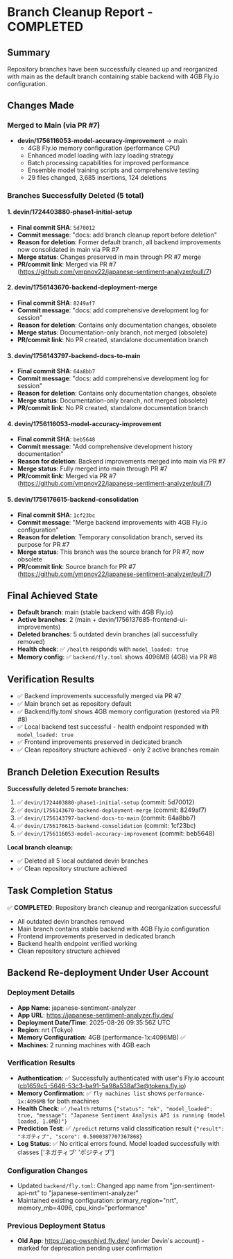 # Branch Cleanup Report - COMPLETED

## Summary
Repository branches have been successfully cleaned up and reorganized with main as the default branch containing stable backend with 4GB Fly.io configuration.

## Changes Made

### Merged to Main (via PR #7)
- **devin/1756116053-model-accuracy-improvement** → main
  - 4GB Fly.io memory configuration (performance CPU)
  - Enhanced model loading with lazy loading strategy  
  - Batch processing capabilities for improved performance
  - Ensemble model training scripts and comprehensive testing
  - 29 files changed, 3,685 insertions, 124 deletions

### Branches Successfully Deleted (5 total)

#### 1. devin/1724403880-phase1-initial-setup
- **Final commit SHA**: `5d70012`
- **Commit message**: "docs: add branch cleanup report before deletion"
- **Reason for deletion**: Former default branch, all backend improvements now consolidated in main via PR #7
- **Merge status**: Changes preserved in main through PR #7 merge
- **PR/commit link**: Merged via PR #7 (https://github.com/ympnov22/japanese-sentiment-analyzer/pull/7)

#### 2. devin/1756143670-backend-deployment-merge  
- **Final commit SHA**: `8249af7`
- **Commit message**: "docs: add comprehensive development log for session"
- **Reason for deletion**: Contains only documentation changes, obsolete
- **Merge status**: Documentation-only branch, not merged (obsolete)
- **PR/commit link**: No PR created, standalone documentation branch

#### 3. devin/1756143797-backend-docs-to-main
- **Final commit SHA**: `64a8bb7` 
- **Commit message**: "docs: add comprehensive development log for session"
- **Reason for deletion**: Contains only documentation changes, obsolete
- **Merge status**: Documentation-only branch, not merged (obsolete)
- **PR/commit link**: No PR created, standalone documentation branch

#### 4. devin/1756116053-model-accuracy-improvement
- **Final commit SHA**: `beb5648`
- **Commit message**: "Add comprehensive development history documentation"
- **Reason for deletion**: Backend improvements merged into main via PR #7
- **Merge status**: Fully merged into main through PR #7
- **PR/commit link**: Merged via PR #7 (https://github.com/ympnov22/japanese-sentiment-analyzer/pull/7)

#### 5. devin/1756176615-backend-consolidation
- **Final commit SHA**: `1cf23bc`
- **Commit message**: "Merge backend improvements with 4GB Fly.io configuration"  
- **Reason for deletion**: Temporary consolidation branch, served its purpose for PR #7
- **Merge status**: This branch was the source branch for PR #7, now obsolete
- **PR/commit link**: Source branch for PR #7 (https://github.com/ympnov22/japanese-sentiment-analyzer/pull/7)

## Final Achieved State
- **Default branch**: main (stable backend with 4GB Fly.io)
- **Active branches**: 2 (main + devin/1756137685-frontend-ui-improvements)
- **Deleted branches**: 5 outdated devin branches (all successfully removed)
- **Health check**: ✅ `/health` responds with `model_loaded: true`
- **Memory config**: ✅ `backend/fly.toml` shows 4096MB (4GB) via PR #8

## Verification Results
- ✅ Backend improvements successfully merged via PR #7
- ✅ Main branch set as repository default  
- ✅ Backend/fly.toml shows 4GB memory configuration (restored via PR #8)
- ✅ Local backend test successful - health endpoint responded with `model_loaded: true`
- ✅ Frontend improvements preserved in dedicated branch
- ✅ Clean repository structure achieved - only 2 active branches remain

## Branch Deletion Execution Results
**Successfully deleted 5 remote branches:**
1. ✅ `devin/1724403880-phase1-initial-setup` (commit: 5d70012)
2. ✅ `devin/1756143670-backend-deployment-merge` (commit: 8249af7)  
3. ✅ `devin/1756143797-backend-docs-to-main` (commit: 64a8bb7)
4. ✅ `devin/1756176615-backend-consolidation` (commit: 1cf23bc)
5. ✅ `devin/1756116053-model-accuracy-improvement` (commit: beb5648)

**Local branch cleanup:**
- ✅ Deleted all 5 local outdated devin branches
- ✅ Clean repository structure achieved

## Task Completion Status
✅ **COMPLETED**: Repository branch cleanup and reorganization successful
- All outdated devin branches removed
- Main branch contains stable backend with 4GB Fly.io configuration
- Frontend improvements preserved in dedicated branch
- Backend health endpoint verified working
- Clean repository structure achieved

## Backend Re-deployment Under User Account

### Deployment Details
- **App Name**: japanese-sentiment-analyzer
- **App URL**: https://japanese-sentiment-analyzer.fly.dev/
- **Deployment Date/Time**: 2025-08-26 09:35:56Z UTC
- **Region**: nrt (Tokyo)
- **Memory Configuration**: 4GB (performance-1x:4096MB) ✅
- **Machines**: 2 running machines with 4GB each

### Verification Results
- **Authentication**: ✅ Successfully authenticated with user's Fly.io account (cb1659c5-5646-53c3-ba91-5a98a538af3e@tokens.fly.io)
- **Memory Confirmation**: ✅ `fly machines list` shows `performance-1x:4096MB` for both machines
- **Health Check**: ✅ `/health` returns `{"status": "ok", "model_loaded": true, "message": "Japanese Sentiment Analysis API is running (model loaded, 1.0MB)"}`
- **Prediction Test**: ✅ `/predict` returns valid classification result `{"result": "ネガティブ", "score": 0.5000387707367868}`
- **Log Status**: ✅ No critical errors found. Model loaded successfully with classes ['ネガティブ' 'ポジティブ']

### Configuration Changes
- Updated `backend/fly.toml`: Changed app name from "jpn-sentiment-api-nrt" to "japanese-sentiment-analyzer"
- Maintained existing configuration: primary_region="nrt", memory_mb=4096, cpu_kind="performance"

### Previous Deployment Status
- **Old App**: https://app-owsnhjvd.fly.dev/ (under Devin's account) - marked for deprecation pending user confirmation
